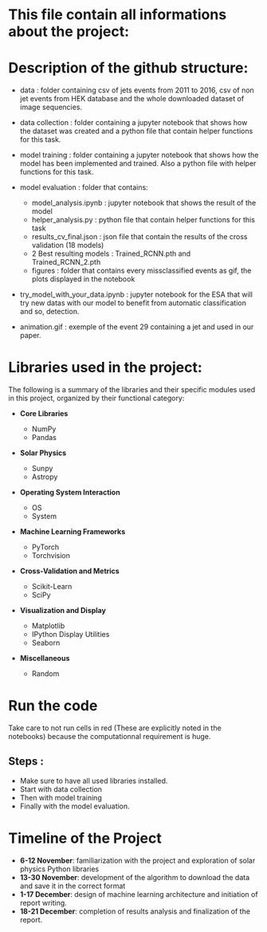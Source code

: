 # This file contain all informations about the project:

# Description of the github structure:

- data : folder containing csv of jets events from 2011 to 2016, csv of non jet events from HEK database and the whole downloaded dataset of image sequencies.

- data collection : folder containing a jupyter notebook that shows how the dataset was created and a python file that contain helper functions for this task.

- model training : folder containing a jupyter notebook that shows how the model has been implemented and trained. Also a python file with helper functions for this task.

- model evaluation : folder that contains:
  - model_analysis.ipynb : jupyter notebook that shows the result of the model
  - helper_analysis.py : python file that contain helper functions for this task
  - results_cv_final.json : json file that contain the results of the cross validation (18 models)
  - 2 Best resulting models : Trained_RCNN.pth and Trained_RCNN_2.pth
  - figures : folder that contains every missclassified events as gif, the plots displayed in the notebook 

- try_model_with_your_data.ipynb : jupyter notebook for the ESA that will try new datas with our model to benefit from automatic classification and so, detection.

- animation.gif : exemple of the event 29 containing a jet and used in our paper.


# Libraries used in the project:
The following is a summary of the libraries and their specific modules used in this project, organized by their functional category:

- **Core Libraries**
  - NumPy
  - Pandas

- **Solar Physics**
  - Sunpy
  - Astropy

- **Operating System Interaction**
  - OS
  - System

- **Machine Learning Frameworks**
  - PyTorch
  - Torchvision

- **Cross-Validation and Metrics**
  - Scikit-Learn
  - SciPy

- **Visualization and Display**
  - Matplotlib
  - IPython Display Utilities
  - Seaborn

- **Miscellaneous**
  - Random


# Run the code
Take care to not run cells in red (These are explicitly noted in the notebooks) because the computationnal requirement is huge.

## Steps : 
- Make sure to have all used libraries installed.
- Start with data collection 
- Then with model training 
- Finally with the model evaluation. 

# Timeline of the Project
- **6-12 November**: familiarization with the project and exploration of solar physics Python libraries
- **13-30 November**: development of the algorithm to download the data and save it in the correct format
- **1-17 December**: design of machine learning architecture and initiation of report writing.
- **18-21 December**: completion of results analysis and finalization of the report.

